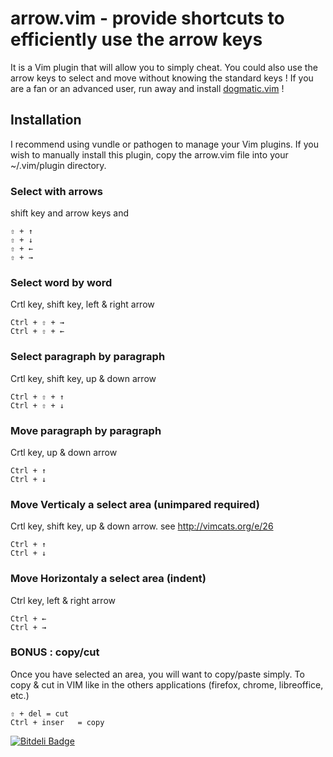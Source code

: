 # arrow.vim - provide shortcuts to efficiently use the arrow keys

It is a Vim plugin that will allow you to simply cheat. You could also use the arrow keys to select and move without knowing the standard keys !
If you are a fan or an advanced user, run away and install [dogmatic.vim](https://github.com/mrmargolis/dogmatic.vim) !

## Installation
I recommend using vundle or pathogen to manage your Vim plugins.  If you wish to manually
install this plugin, copy the arrow.vim file into your ~/.vim/plugin
directory.

### Select with arrows

shift key and arrow keys and

	⇧ + ↑
	⇧ + ↓
	⇧ + ←
	⇧ + →

### Select word by word

Crtl key, shift key, left & right arrow

	Ctrl + ⇧ + →
	Ctrl + ⇧ + ←


### Select paragraph by paragraph

Crtl key, shift key, up & down arrow

	Ctrl + ⇧ + ↑
	Ctrl + ⇧ + ↓

### Move paragraph by paragraph

Crtl key, up & down arrow

	Ctrl + ↑
	Ctrl + ↓

### Move Verticaly a select area (unimpared required)

Crtl key, shift key, up & down arrow. see http://vimcats.org/e/26

	Ctrl + ↑
	Ctrl + ↓

### Move Horizontaly a select area  (indent)

Ctrl key, left & right arrow

	Ctrl + ←
	Ctrl + →


### BONUS : copy/cut

Once you have selected an area, you will want to copy/paste simply. 
To copy & cut in VIM like in the others applications (firefox, chrome, libreoffice, etc.)

	⇧ + del = cut
	Ctrl + inser   = copy




[![Bitdeli Badge](https://d2weczhvl823v0.cloudfront.net/touv/vim-arrow/trend.png)](https://bitdeli.com/free "Bitdeli Badge")

